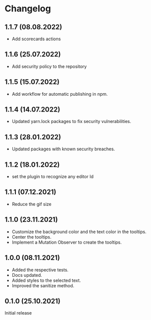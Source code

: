 # Changelog

## 1.1.7 (08.08.2022)

- Add scorecards actions

## 1.1.6 (25.07.2022)

- Add security policy to the repository

## 1.1.5 (15.07.2022)
* Add workflow for automatic publishing in npm.

## 1.1.4 (14.07.2022)
* Updated yarn.lock packages to fix security vulnerabilities.

## 1.1.3 (28.01.2022)
* Updated packages with known security breaches.

## 1.1.2 (18.01.2022)
* set the plugin to recognize any editor Id

## 1.1.1 (07.12.2021)
* Reduce the gif size

## 1.1.0 (23.11.2021)

* Customize the background color and the text color in the tooltips.
* Center the tooltips.
* Implement a Mutation Observer to create the tooltips.

## 1.0.0 (08.11.2021)

* Added the respective tests.
* Docs updated.
* Added styles to the selected text.
* Improved the sanitize method.

## 0.1.0 (25.10.2021)

Initial release
